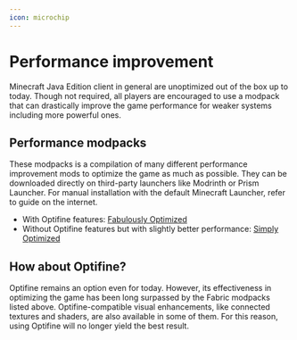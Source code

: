 ```yaml
---
icon: microchip
---
```


# Performance improvement

Minecraft Java Edition client in general are unoptimized out of the box up to today. Though not required, all players are encouraged to use a modpack that can drastically improve the game performance for weaker systems including more powerful ones.

## Performance modpacks

These modpacks is a compilation of many different performance improvement mods to optimize the game as much as possible. They can be downloaded directly on third-party launchers like Modrinth or Prism Launcher. For manual installation with the default Minecraft Launcher, refer to guide on the internet.

* With Optifine features: [Fabulously Optimized](https://modrinth.com/modpack/fabulously-optimized)
* Without Optifine features but with slightly better performance: [Simply Optimized](https://modrinth.com/modpack/sop)

## How about Optifine?

Optifine remains an option even for today. However, its effectiveness in optimizing the game has been long surpassed by the Fabric modpacks listed above. Optifine-compatible visual enhancements, like connected textures and shaders, are also available in some of them. For this reason, using Optifine will no longer yield the best result.

